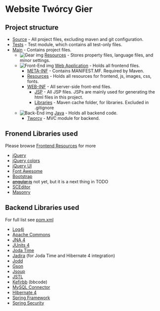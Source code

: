 # Website Twórcy Gier

## Project structure
* [Source](src) - All project files, excluding maven and git configuration.
 * [Tests](src/test) - Test module, which contains all test-only files.
 * [Main](src/main) - Contains project files.
    * ![Gear img](https://pubs.vmware.com/vrealizeoperationsmanager-6/topic/com.vmware.vcom.core.doc/GUID-67A2F2E1-67AA-447F-B01B-71CAC8C4DE4D-low.png)
      [Resources](src/main/resources) - Stores property files, language files, and minor settings.
    * ![Front-End img](http://www.cakescookiesandcraftsshop.co.uk/skin/frontend/base/default/images/rewards/add_points.png)
      [Web Application](src/main/webapp) - Holds all frontend files.
      * [META-INF](src/main/webapp/META-INF) - Contains MANIFEST.MF. Required by Maven.
      * [Resources](src/main/webapp/resources) - Holds all resources for frontend, js, images, css, fonts.
      * [WEB-INF](src/main/webapp/WEB-INF) - All server-side front-end files.
        * [JSP](src/main/webapp/WEB-INF/jsp) - All JSP files. JSPs are mainly used for generating the html files in this project.
        * [Libraries](src/main/webapp/WEB-INF/lib) - Maven cache folder, for libraries. Excluded in .gitignore
    * ![Back-End img](http://icons.iconarchive.com/icons/led24.de/led/16/page-code-icon.png)
      [Java](src/main/java) - Holds all backend code.
      * [Tworcy](src/main/java/com/clockwise/tworcy) - MVC module for backend.

## Fronend Libraries used
Please browse [Frontend Resources](src/main/webapp/resources) for more

* [jQuery](https://jquery.com/)
* [jQuery colors](https://github.com/jquery/jquery-color)
* [jQuery UI](https://jqueryui.com/)
* [Font Awesome](https://fortawesome.github.io/Font-Awesome/)
* [Bootstrap](http://getbootstrap.com/)
* ~~[angular.js](https://angularjs.org/)~~ not yet, but it is a next thing in TODO
* [SCEditor](http://www.sceditor.com/)
* [Masonry](http://masonry.desandro.com)

## Backend Libraries used
For full list see [pom.xml](https://github.com/ghandhikus/TworcyGierStrona/blob/master/pom.xml)

* [Log4j](http://logging.apache.org/log4j)
* [Apache Commons](https://commons.apache.org/)
* [JNA 4](https://github.com/java-native-access/jna)
* [JUnits 4](http://junit.org/junit4/)
* [Joda Time](http://www.joda.org/joda-time/)
* [Jadira](http://jadira.sourceforge.net/) (for Joda Time and Hibernate 4 integration)
* [Jodd](http://jodd.org/)
* [Gson](https://github.com/google/gson)
* [Jsoup](http://jsoup.org/)
* [JSTL](http://www.oracle.com/technetwork/java/index-jsp-135995.html)
* [Kefirbb](http://kefirsf.org/kefirbb/) (bbcode)
* [MySQL Connector](https://www.mysql.com/products/connector/)
* [Hibernate 4](http://hibernate.org/orm/downloads/)
* [Spring Framework](http://projects.spring.io/spring-framework/)
* [Spring Security](http://projects.spring.io/spring-security/)
